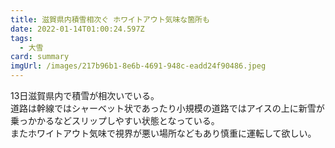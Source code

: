 ```yaml
---
title: 滋賀県内積雪相次ぐ ホワイトアウト気味な箇所も
date: 2022-01-14T01:00:24.597Z
tags:
  - 大雪
card: summary
imgUrl: /images/217b96b1-8e6b-4691-948c-eadd24f90486.jpeg
---
```

13日滋賀県内で積雪が相次いでいる。  
道路は幹線ではシャーベット状であったり小規模の道路ではアイスの上に新雪が乗っかかるなどスリップしやすい状態となっている。  
またホワイトアウト気味で視界が悪い場所などもあり慎重に運転して欲しい。